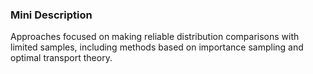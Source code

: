 ### Mini Description

Approaches focused on making reliable distribution comparisons with limited samples, including methods based on importance sampling and optimal transport theory.
